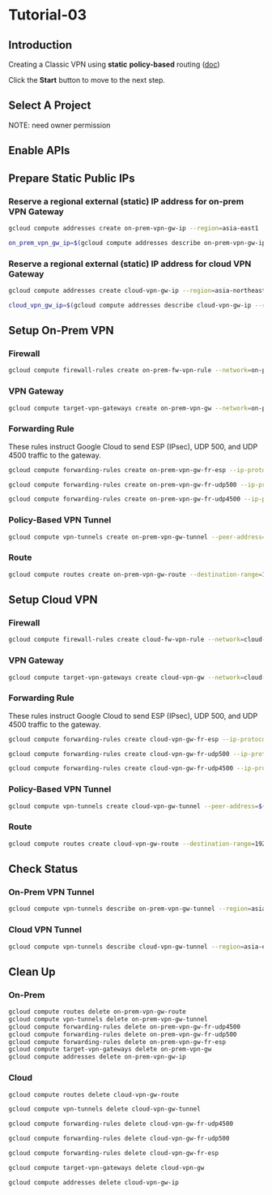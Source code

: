 # Tutorial-03

## Introduction

<walkthrough-tutorial-duration duration="30"></walkthrough-tutorial-duration>

Creating a Classic VPN using **static** **policy-based** routing ([doc](https://cloud.google.com/vpn/docs/how-to/creating-static-vpns))

Click the **Start** button to move to the next step.

## Select A Project

<walkthrough-project-setup></walkthrough-project-setup>

<walkthrough-footnote>NOTE: need owner permission</walkthrough-footnote>

## Enable APIs

<walkthrough-enable-apis apis="compute.googleapis.com"></walkthrough-enable-apis>

## Prepare Static Public IPs

### Reserve a regional external (static) IP address for on-prem VPN Gateway

```bash
gcloud compute addresses create on-prem-vpn-gw-ip --region=asia-east1
```
```bash
on_prem_vpn_gw_ip=$(gcloud compute addresses describe on-prem-vpn-gw-ip --region=asia-east1 --format='get(address)')
```

### Reserve a regional external (static) IP address for cloud VPN Gateway

```bash
gcloud compute addresses create cloud-vpn-gw-ip --region=asia-northeast1
```
```bash
cloud_vpn_gw_ip=$(gcloud compute addresses describe cloud-vpn-gw-ip --region=asia-northeast1 --format='get(address)')
```

## Setup On-Prem VPN

### Firewall

```bash
gcloud compute firewall-rules create on-prem-fw-vpn-rule --network=on-prem-net --allow=tcp,udp,icmp --source-ranges=192.168.200.0/24
```

### VPN Gateway

```bash
gcloud compute target-vpn-gateways create on-prem-vpn-gw --network=on-prem-net --region=asia-east1
```

### Forwarding Rule

These rules instruct Google Cloud to send ESP (IPsec), UDP 500, and UDP 4500 traffic to the gateway.

```bash
gcloud compute forwarding-rules create on-prem-vpn-gw-fr-esp --ip-protocol=ESP --address=on-prem-vpn-gw-ip --target-vpn-gateway=on-prem-vpn-gw --region=asia-east1
```
```bash
gcloud compute forwarding-rules create on-prem-vpn-gw-fr-udp500 --ip-protocol=UDP --ports=500 --address=on-prem-vpn-gw-ip --target-vpn-gateway=on-prem-vpn-gw --region=asia-east1
```
```bash
gcloud compute forwarding-rules create on-prem-vpn-gw-fr-udp4500 --ip-protocol=UDP --ports=4500 --address=on-prem-vpn-gw-ip --target-vpn-gateway=on-prem-vpn-gw --region=asia-east1
```

### Policy-Based VPN Tunnel

```bash
gcloud compute vpn-tunnels create on-prem-vpn-gw-tunnel --peer-address=${cloud_vpn_gw_ip} --ike-version=2 --shared-secret=shared-secret --local-traffic-selector=192.168.100.0/24 --remote-traffic-selector=192.168.200.0/24 --target-vpn-gateway=on-prem-vpn-gw --region=asia-east1
```

### Route

```bash
gcloud compute routes create on-prem-vpn-gw-route --destination-range=192.168.200.0/24 --network=on-prem-net --next-hop-vpn-tunnel-region=asia-east1 --next-hop-vpn-tunnel=on-prem-vpn-gw-tunnel 
```

## Setup Cloud VPN

### Firewall

```bash
gcloud compute firewall-rules create cloud-fw-vpn-rule --network=cloud-net --allow=tcp,udp,icmp --source-ranges=192.168.100.0/24
```

### VPN Gateway

```bash
gcloud compute target-vpn-gateways create cloud-vpn-gw --network=cloud-net --region=asia-east1
```

### Forwarding Rule

These rules instruct Google Cloud to send ESP (IPsec), UDP 500, and UDP 4500 traffic to the gateway.

```bash
gcloud compute forwarding-rules create cloud-vpn-gw-fr-esp --ip-protocol=ESP --address=cloud-vpn-gw-ip --target-vpn-gateway=cloud-vpn-gw --region=asia-east1
```
```bash
gcloud compute forwarding-rules create cloud-vpn-gw-fr-udp500 --ip-protocol=UDP --ports=500 --address=cloud-vpn-gw-ip --target-vpn-gateway=cloud-vpn-gw --region=asia-east1
```
```bash
gcloud compute forwarding-rules create cloud-vpn-gw-fr-udp4500 --ip-protocol=UDP --ports=4500 --address=cloud-vpn-gw-ip --target-vpn-gateway=cloud-vpn-gw --region=asia-east1
```

### Policy-Based VPN Tunnel

```bash
gcloud compute vpn-tunnels create cloud-vpn-gw-tunnel --peer-address=${on_prem_vpn_gw_ip} --ike-version=2 --shared-secret=shared-secret --local-traffic-selector=192.168.200.0/24 --remote-traffic-selector=192.168.100.0/24 --target-vpn-gateway=cloud-vpn-gw --region=asia-east1
```

### Route

```bash
gcloud compute routes create cloud-vpn-gw-route --destination-range=192.168.100.0/24 --network=cloud-net --next-hop-vpn-tunnel-region=asia-east1 --next-hop-vpn-tunnel=cloud-vpn-gw-tunnel 
```

## Check Status

### On-Prem VPN Tunnel

```bash
gcloud compute vpn-tunnels describe on-prem-vpn-gw-tunnel --region=asia-east1 --format='flattened(status,detailedStatus)'
```

### Cloud VPN Tunnel

```bash
gcloud compute vpn-tunnels describe cloud-vpn-gw-tunnel --region=asia-east1 --format='flattened(status,detailedStatus)'
```

## Clean Up

### On-Prem

```bash
gcloud compute routes delete on-prem-vpn-gw-route
gcloud compute vpn-tunnels delete on-prem-vpn-gw-tunnel
gcloud compute forwarding-rules delete on-prem-vpn-gw-fr-udp4500
gcloud compute forwarding-rules delete on-prem-vpn-gw-fr-udp500
gcloud compute forwarding-rules delete on-prem-vpn-gw-fr-esp
gcloud compute target-vpn-gateways delete on-prem-vpn-gw
gcloud compute addresses delete on-prem-vpn-gw-ip
```

### Cloud

```bash
gcloud compute routes delete cloud-vpn-gw-route
```
```bash
gcloud compute vpn-tunnels delete cloud-vpn-gw-tunnel
```
```bash
gcloud compute forwarding-rules delete cloud-vpn-gw-fr-udp4500
```
```bash
gcloud compute forwarding-rules delete cloud-vpn-gw-fr-udp500
```
```bash
gcloud compute forwarding-rules delete cloud-vpn-gw-fr-esp
```
```bash
gcloud compute target-vpn-gateways delete cloud-vpn-gw
```
```bash
gcloud compute addresses delete cloud-vpn-gw-ip
```
